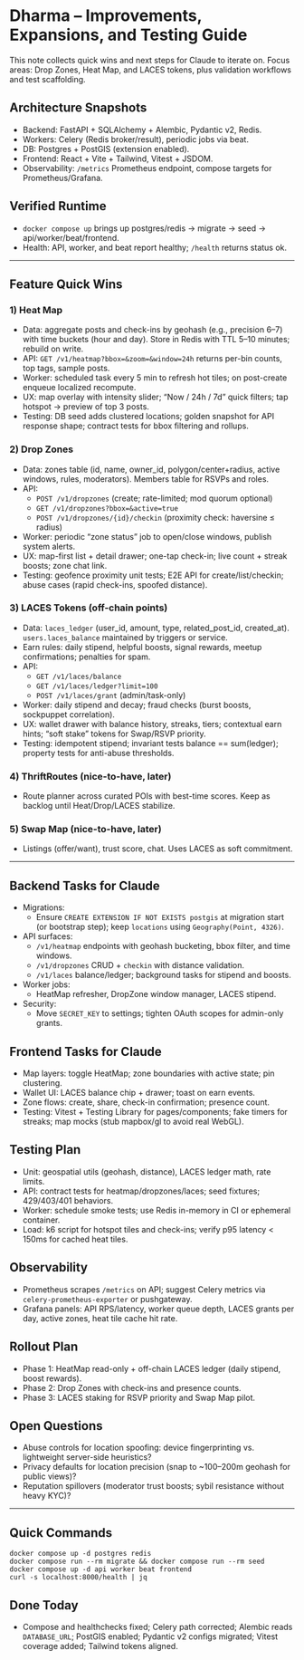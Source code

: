 # Dharma – Improvements, Expansions, and Testing Guide

This note collects quick wins and next steps for Claude to iterate on. Focus areas: Drop Zones, Heat Map, and LACES tokens, plus validation workflows and test scaffolding.

## Architecture Snapshots
- Backend: FastAPI + SQLAlchemy + Alembic, Pydantic v2, Redis.
- Workers: Celery (Redis broker/result), periodic jobs via beat.
- DB: Postgres + PostGIS (extension enabled).
- Frontend: React + Vite + Tailwind, Vitest + JSDOM.
- Observability: `/metrics` Prometheus endpoint, compose targets for Prometheus/Grafana.

## Verified Runtime
- `docker compose up` brings up postgres/redis → migrate → seed → api/worker/beat/frontend.
- Health: API, worker, and beat report healthy; `/health` returns status ok.

---

## Feature Quick Wins

### 1) Heat Map
- Data: aggregate posts and check-ins by geohash (e.g., precision 6–7) with time buckets (hour and day). Store in Redis with TTL 5–10 minutes; rebuild on write.
- API: `GET /v1/heatmap?bbox=&zoom=&window=24h` returns per-bin counts, top tags, sample posts.
- Worker: scheduled task every 5 min to refresh hot tiles; on post-create enqueue localized recompute.
- UX: map overlay with intensity slider; “Now / 24h / 7d” quick filters; tap hotspot → preview of top 3 posts.
- Testing: DB seed adds clustered locations; golden snapshot for API response shape; contract tests for bbox filtering and rollups.

### 2) Drop Zones
- Data: zones table (id, name, owner_id, polygon/center+radius, active windows, rules, moderators). Members table for RSVPs and roles.
- API:
  - `POST /v1/dropzones` (create; rate-limited; mod quorum optional)
  - `GET /v1/dropzones?bbox=&active=true`
  - `POST /v1/dropzones/{id}/checkin` (proximity check: haversine ≤ radius)
- Worker: periodic “zone status” job to open/close windows, publish system alerts.
- UX: map-first list + detail drawer; one-tap check-in; live count + streak boosts; zone chat link.
- Testing: geofence proximity unit tests; E2E API for create/list/checkin; abuse cases (rapid check-ins, spoofed distance).

### 3) LACES Tokens (off-chain points)
- Data: `laces_ledger` (user_id, amount, type, related_post_id, created_at). `users.laces_balance` maintained by triggers or service.
- Earn rules: daily stipend, helpful boosts, signal rewards, meetup confirmations; penalties for spam.
- API:
  - `GET /v1/laces/balance`
  - `GET /v1/laces/ledger?limit=100`
  - `POST /v1/laces/grant` (admin/task-only)
- Worker: daily stipend and decay; fraud checks (burst boosts, sockpuppet correlation).
- UX: wallet drawer with balance history, streaks, tiers; contextual earn hints; “soft stake” tokens for Swap/RSVP priority.
- Testing: idempotent stipend; invariant tests balance == sum(ledger); property tests for anti-abuse thresholds.

### 4) ThriftRoutes (nice-to-have, later)
- Route planner across curated POIs with best-time scores. Keep as backlog until Heat/Drop/LACES stabilize.

### 5) Swap Map (nice-to-have, later)
- Listings (offer/want), trust score, chat. Uses LACES as soft commitment.

---

## Backend Tasks for Claude
- Migrations:
  - Ensure `CREATE EXTENSION IF NOT EXISTS postgis` at migration start (or bootstrap step); keep `locations` using `Geography(Point, 4326)`.
- API surfaces:
  - `/v1/heatmap` endpoints with geohash bucketing, bbox filter, and time windows.
  - `/v1/dropzones` CRUD + `checkin` with distance validation.
  - `/v1/laces` balance/ledger; background tasks for stipend and boosts.
- Worker jobs:
  - HeatMap refresher, DropZone window manager, LACES stipend.
- Security:
  - Move `SECRET_KEY` to settings; tighten OAuth scopes for admin-only grants.

## Frontend Tasks for Claude
- Map layers: toggle HeatMap; zone boundaries with active state; pin clustering.
- Wallet UI: LACES balance chip + drawer; toast on earn events.
- Zone flows: create, share, check-in confirmation; presence count.
- Testing: Vitest + Testing Library for pages/components; fake timers for streaks; map mocks (stub mapbox/gl to avoid real WebGL).

## Testing Plan
- Unit: geospatial utils (geohash, distance), LACES ledger math, rate limits.
- API: contract tests for heatmap/dropzones/laces; seed fixtures; 429/403/401 behaviors.
- Worker: schedule smoke tests; use Redis in-memory in CI or ephemeral container.
- Load: k6 script for hotspot tiles and check-ins; verify p95 latency < 150ms for cached heat tiles.

## Observability
- Prometheus scrapes `/metrics` on API; suggest Celery metrics via `celery-prometheus-exporter` or pushgateway.
- Grafana panels: API RPS/latency, worker queue depth, LACES grants per day, active zones, heat tile cache hit rate.

## Rollout Plan
- Phase 1: HeatMap read-only + off-chain LACES ledger (daily stipend, boost rewards).
- Phase 2: Drop Zones with check-ins and presence counts.
- Phase 3: LACES staking for RSVP priority and Swap Map pilot.

## Open Questions
- Abuse controls for location spoofing: device fingerprinting vs. lightweight server-side heuristics?
- Privacy defaults for location precision (snap to ~100–200m geohash for public views)?
- Reputation spillovers (moderator trust boosts; sybil resistance without heavy KYC)?

---

## Quick Commands
```
docker compose up -d postgres redis
docker compose run --rm migrate && docker compose run --rm seed
docker compose up -d api worker beat frontend
curl -s localhost:8000/health | jq
```

## Done Today
- Compose and healthchecks fixed; Celery path corrected; Alembic reads `DATABASE_URL`; PostGIS enabled; Pydantic v2 configs migrated; Vitest coverage added; Tailwind tokens aligned.

